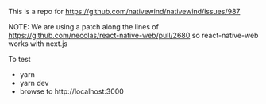 This is a repo for https://github.com/nativewind/nativewind/issues/987

NOTE: We are using a patch along the lines of https://github.com/necolas/react-native-web/pull/2680 so react-native-web works with next.js

To test
* yarn
* yarn dev
* browse to http://localhost:3000
